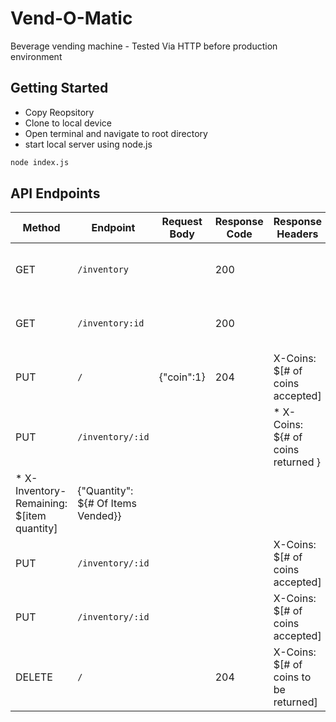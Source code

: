 # Vend-O-Matic

Beverage vending machine - Tested Via HTTP before production environment

## Getting Started

- Copy Reopsitory
- Clone to local device
- Open terminal and navigate to root directory
- start local server using node.js

```bash
node index.js
```

## API Endpoints

| Method                                      | Endpoint                            | Request Body | Response Code | Response Headers                       | Response Body                        |
| ------------------------------------------- | ----------------------------------- | ------------ | ------------- | -------------------------------------- | ------------------------------------ |
| GET                                         | `/inventory`                        |              | 200           |                                        | Array of item Quantities. (Integers) |
| GET                                         | `/inventory:id`                     |              | 200           |                                        | Remaining Item Quantities (Integer)  |
| PUT                                         | `/`                                 | {"coin":1}   | 204           | X-Coins: \$[# of coins accepted]       |                                      |
| PUT                                         | `/inventory/:id`                    |              |               | \* X-Coins: \${# of coins returned }   |
| \* X-Inventory-Remaining: \$[item quantity] | {"Quantity": \${# Of Items Vended}} |
| PUT                                         | `/inventory/:id`                    |              |               | X-Coins: \$[# of coins accepted]       |                                      |
| PUT                                         | `/inventory/:id`                    |              |               | X-Coins: \$[# of coins accepted]       |                                      |
| DELETE                                      | `/`                                 |              | 204           | X-Coins: \$[# of coins to be returned] |                                      |
